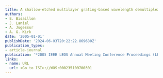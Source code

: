 ```yaml
---
title: A shallow-etched multilayer grating-based wavelength demultiplexer in SOI
authors:
- E. Bisaillon
- J. Laniel
- A. Jugessur
- A. G. Kirk
date: '2005-01-01'
publishDate: '2024-06-03T20:22:22.869680Z'
publication_types:
- article-journal
publication: '*2005 IEEE LEOS Annual Meeting Conference Proceedings (LEOS)*'
links:
- name: URL
  url: <Go to ISI>://WOS:000235109700301
---
```

